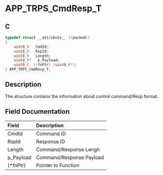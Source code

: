 # APP_TRPS_CmdResp_T

## C

```c
typedef struct __attribute__ ((packed))
{
    uint8_t   CmdId;
    uint8_t   RspId;
    uint8_t   Length;
    uint8_t*   p_Payload;
    uint8_t  (*fnPtr) (uint8_t*);
} APP_TRPS_CmdResp_T;
```

## Description

The structure contains the information about control command/Resp format.


## Field Documentation

|Field|Description|
|:---|:---|
|CmdId|Command ID| 		
|RspId|Response ID|
|Length|Command/Response Lengh|
|p_Payload|Command/Response Payload|
|(*fnPtr)| Pointer to Function|
